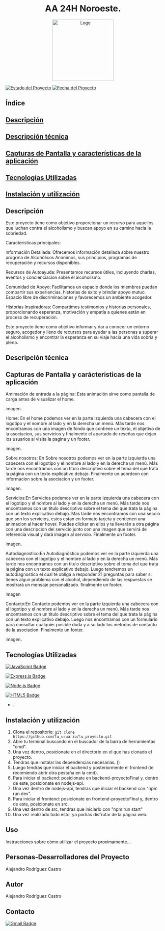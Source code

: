 <h1 align="center">AA 24H Noroeste.</h1>
<div>
  <p align="center">
    <img src="https://aa24horas.es/wp-content/uploads/2024/04/cropped-75060af3b70ef08d3aab8a0c9780b0fc-removebg-preview.webp" alt="Logo" width="200" height="auto">
  </p>
  


[![Estado del Proyecto](https://img.shields.io/badge/Estado-En%20Desarrollo-yellow)](https://github.com/AlejandroRC-Github/Proyecto_Final)
[![Fecha del Proyecto](https://img.shields.io/badge/Fecha-Proyecto%20Inicio%3A%20May%202022-blueviolet)](https://tu_proyecto.com)

## Índice

## [Descripción](#descripción-1)

## [Descripción técnica](#descripción-técnica-1)

## [Capturas de Pantalla y características de la aplicación](#capturas-de-pantalla-y-carácteristicas-de-la-aplicación)

## [Tecnologías Utilizadas](#tecnologías-utilizadas-1)

## [Instalación  y utilización](#instalación-y-utilización)

## Descripción

Este proyecto tiene como objetivo proporcionar un recurso para aquellos que luchan contra el alcoholismo y buscan apoyo en su camino hacia la sobriedad.

Características principales:

Información Detallada: Ofrecemos información detallada sobre nuestro progrma de Alcohólicos Anónimos, sus principios, programas de recuperación y recursos disponibles.

Recursos de Autoayuda: Presentamos recursos útiles, incluyendo charlas, eventos y concienciacion sobre el alcoholismo.

Comunidad de Apoyo: Facilitamos un espacio donde los miembros puedan compartir sus experiencias, historias de éxito y brindar apoyo mutuo. Espacio libre de discriminaciones y favorecemos un ambiente acogedor.

Historias Inspiradoras: Compartimos testimonios y historias personales, proporcionando esperanza, motivación y empatía a quienes están en proceso de recuperación.

Este proyecto tiene como objetivo informar y dar a conocer un entorno seguro, acogedor y lleno de recursos para ayudar a las personas a superar el alcoholismo y encontrar la esperanza en su viaje hacia una vida sobria y plena.

## Descripción técnica

## Capturas de Pantalla y carácteristicas de la aplicación

Amimación de entrada a la página: Esta animación sirve como pantalla de carga antes de visualizar el home.

imagen.

Home: En el home podemos ver en la parte izquierda una cabecera con el logotipo y el nombre al lado y en la derecha un menú. Más tarde nos encontramos con una imagen de fondo que contiene un texto, el objetivo de la asociacion, sus servicios y finalmente el apartado de reseñas que dejan los usuarios al visita la pagina y un footer.

imagen.

Sobre nosotros: En Sobre nosotros podemos ver en la parte izquierda una cabecera con el logotipo y el nombre al lado y en la derecha un menú. Más tarde nos encontramos con un titulo descriptivo sobre el tema del que trata la página con un texto explicativo debajo. Finalmente un acordeon con informacion sobre la asociacion y un footer.

imagen.

Servicios:En Servicios podemos ver en la parte izquierda una cabecera con el logotipo y el nombre al lado y en la derecha un menú. Más tarde nos encontramos con un titulo descriptivo sobre el tema del que trata la página con un texto explicativo debajo. Mas tarde nos encontramos con una seccio que son los servicios, estos estan en formato tarjeta y contienen una animacion al hacer hover. Puedes clickar en ellos y te llevarán a otra página con una descripcion del servicio junto con una imagen que servirá de referencia visual y dará imagen al servicio. Finalmente un footer.

imagen.

Autodiagnóstico:En Autodiagnóstico podemos ver en la parte izquierda una cabecera con el logotipo y el nombre al lado y en la derecha un menú. Más tarde nos encontramos con un titulo descriptivo sobre el tema del que trata la página con un texto explicativo debajo. Luego tendremos un autodiagnostico el cual te obliga a responder 21 preguntas para saber si tienes algun problema con el alcohol, dependiendo de las respuestas se mostrará un mensaje personalizado. finalmente un footer.

imagen

Contacto:En Contacto podemos ver en la parte izquierda una cabecera con el logotipo y el nombre al lado y en la derecha un menú. Más tarde nos encontramos con un titulo descriptivo sobre el tema del que trata la página con un texto explicativo debajo. Luego nos encontramos con un formulario para consultar cualquier posible duda y a su lado los metodos de contacto de la asociacion. Finalmente un footer.

imagen.

## Tecnologías Utilizadas

[![JavaScript Badge](https://img.shields.io/badge/JavaScript-323330?style=for-the-badge&logo=javascript&logoColor=F7DF1E)](https://developer.mozilla.org/es/docs/Web/JavaScript)

[![Express.js Badge](https://img.shields.io/badge/Express.js-404D59?style=for-the-badge)](https://expressjs.com/)

[![Node.js Badge](https://img.shields.io/badge/Node.js-43853D?style=for-the-badge&logo=node.js&logoColor=white)](https://nodejs.org/)

[![HTML5 Badge](https://img.shields.io/badge/HTML5-E34F26?style=for-the-badge&logo=html5&logoColor=white)](https://developer.mozilla.org/es/docs/Web/HTML)

- ...

## Instalación y utilización
1. Clona el repositorio: `git clone https://github.com/tu_usuario/tu_proyecto.git`
2. Abre tu terminal buscando en el buscador de la barra de herramientas "cmd".
3. Una vez dentro, posicionate en el directorio en el que has clonado el proyecto.
4. Tendras que instalar las dependencias necesarias. ()
5. Luego tendrás que iniciar el backend y posteriormente el frontend (te recomiendo abrir otra pestaña en la cmd).
6. Para iniciar el backend: posicionate en backend-proyectoFinal y, dentro de este, posicionate en nodejs-api.
7. Una vez dentro de nodejs-api, tendras que iniciar el backend con "npm run dev".
8. Para iniciar el frontend: posicionate en frontend-proyectoFinal y, dentro de este, posicionate en src.
9. Una vez dentro de src, tendras que iniciarlo con "npm run start"
10. Una vez realizado todo esto, ya podrás disfrutar de la página web.

## Uso
Instrucciones sobre cómo utilizar el proyecto proximamente...

## Personas-Desarrolladores del Proyecto
Alejandro Rodríguez Castro

## Autor
Alejandro Rodríguez Castro

## Contacto
[![Gmail Badge](https://img.shields.io/badge/Gmail-D14836?style=for-the-badge&logo=gmail&logoColor=white)](mailto:Alejandro.rguez.castro@gmail.com)

